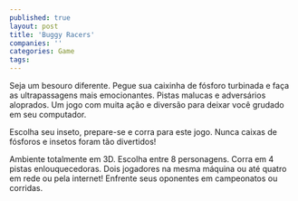 ```yaml
---
published: true
layout: post
title: 'Buggy Racers'
companies: ''
categories: Game
tags: 
---
```

Seja um besouro diferente. Pegue sua caixinha de f&oacute;sforo turbinada e fa&ccedil;a as ultrapassagens mais emocionantes. Pistas malucas e advers&aacute;rios aloprados. Um jogo com muita a&ccedil;&atilde;o e divers&atilde;o para deixar voc&ecirc; grudado em seu computador.




Escolha seu inseto, prepare-se e corra para este jogo. Nunca caixas de f&oacute;sforos e insetos foram t&atilde;o divertidos! 




Ambiente totalmente em 3D.
Escolha entre 8 personagens.
Corra em 4 pistas enlouquecedoras.
Dois jogadores na mesma m&aacute;quina ou at&eacute; quatro em rede ou pela internet!
Enfrente seus oponentes em campeonatos ou corridas.





